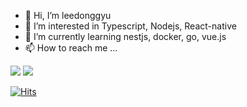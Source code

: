- 👋 Hi, I’m leedonggyu
- 👀 I’m interested in Typescript, Nodejs, React-native
- 🌱 I’m currently learning nestjs, docker, go, vue.js
- 📫 How to reach me ... 

<img src="https://img.shields.io/npm/types/typescript"/>
<img src="https://img.shields.io/node/v/node/"/>

<!---
zkfmapf123/zkfmapf123 is a ✨ special ✨ repository because its `README.md` (this file) appears on your GitHub profile.
You can click the Preview link to take a look at your changes.
--->

[![Hits](https://hits.seeyoufarm.com/api/count/incr/badge.svg?url=https%3A%2F%2Fgithub.com%2Fzkfmapf123&count_bg=%2379C83D&title_bg=%23555555&icon=&icon_color=%23E7E7E7&title=hits&edge_flat=false)](https://hits.seeyoufarm.com)
